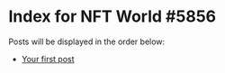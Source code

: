 # Index for NFT World #5856
Posts will be displayed in the order below:

- [Your first post](./001-first.md)

